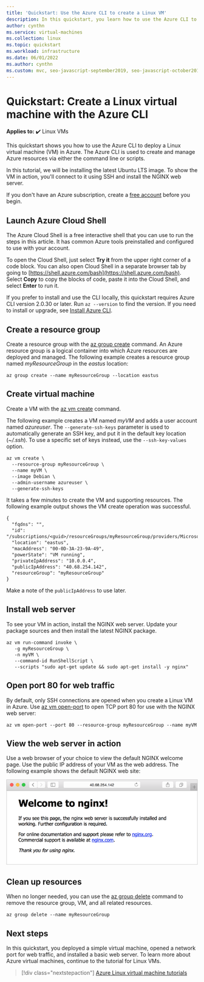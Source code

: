 ```yaml
---
title: 'Quickstart: Use the Azure CLI to create a Linux VM'
description: In this quickstart, you learn how to use the Azure CLI to create a Linux virtual machine
author: cynthn
ms.service: virtual-machines
ms.collection: linux
ms.topic: quickstart
ms.workload: infrastructure
ms.date: 06/01/2022
ms.author: cynthn
ms.custom: mvc, seo-javascript-september2019, seo-javascript-october2019, seo-python-october2019, devx-track-azurecli, mode-api
---
```


# Quickstart: Create a Linux virtual machine with the Azure CLI

**Applies to:** :heavy_check_mark: Linux VMs

This quickstart shows you how to use the Azure CLI to deploy a Linux virtual machine (VM) in Azure. The Azure CLI is used to create and manage Azure resources via either the command line or scripts.

In this tutorial, we will be installing the latest Ubuntu LTS image. To show the VM in action, you'll connect to it using SSH and install the NGINX web server.

If you don't have an Azure subscription, create a [free account](https://azure.microsoft.com/free/?WT.mc_id=A261C142F) before you begin.

## Launch Azure Cloud Shell

The Azure Cloud Shell is a free interactive shell that you can use to run the steps in this article. It has common Azure tools preinstalled and configured to use with your account. 

To open the Cloud Shell, just select **Try it** from the upper right corner of a code block. You can also open Cloud Shell in a separate browser tab by going to [https://shell.azure.com/bash](https://shell.azure.com/bash). Select **Copy** to copy the blocks of code, paste it into the Cloud Shell, and select **Enter** to run it.

If you prefer to install and use the CLI locally, this quickstart requires Azure CLI version 2.0.30 or later. Run `az --version` to find the version. If you need to install or upgrade, see [Install Azure CLI]( /cli/azure/install-azure-cli).

## Create a resource group

Create a resource group with the [az group create](/cli/azure/group) command. An Azure resource group is a logical container into which Azure resources are deployed and managed. The following example creates a resource group named *myResourceGroup* in the *eastus* location:

```azurecli-interactive
az group create --name myResourceGroup --location eastus
```

## Create virtual machine

Create a VM with the [az vm create](/cli/azure/vm) command.

The following example creates a VM named *myVM* and adds a user account named *azureuser*. The `--generate-ssh-keys` parameter is used to automatically generate an SSH key, and put it in the default key location (*~/.ssh*). To use a specific set of keys instead, use the `--ssh-key-values` option.

```azurecli-interactive
az vm create \
  --resource-group myResourceGroup \
  --name myVM \
  --image Debian \
  --admin-username azureuser \
  --generate-ssh-keys
```

It takes a few minutes to create the VM and supporting resources. The following example output shows the VM create operation was successful.

```output
{
  "fqdns": "",
  "id": "/subscriptions/<guid>/resourceGroups/myResourceGroup/providers/Microsoft.Compute/virtualMachines/myVM",
  "location": "eastus",
  "macAddress": "00-0D-3A-23-9A-49",
  "powerState": "VM running",
  "privateIpAddress": "10.0.0.4",
  "publicIpAddress": "40.68.254.142",
  "resourceGroup": "myResourceGroup"
}
```

Make a note of the `publicIpAddress` to use later.

## Install web server

To see your VM in action, install the NGINX web server. Update your package sources and then install the latest NGINX package.

```azurecli-interactive
az vm run-command invoke \
   -g myResourceGroup \
   -n myVM \
   --command-id RunShellScript \
   --scripts "sudo apt-get update && sudo apt-get install -y nginx"
```

## Open port 80 for web traffic

By default, only SSH connections are opened when you create a Linux VM in Azure. Use [az vm open-port](/cli/azure/vm) to open TCP port 80 for use with the NGINX web server:

```azurecli-interactive
az vm open-port --port 80 --resource-group myResourceGroup --name myVM
```

## View the web server in action

Use a web browser of your choice to view the default NGINX welcome page. Use the public IP address of your VM as the web address. The following example shows the default NGINX web site:

![View the NGINX welcome page](./media/quick-create-cli/view-the-nginx-welcome-page.png)

## Clean up resources

When no longer needed, you can use the [az group delete](/cli/azure/group) command to remove the resource group, VM, and all related resources. 

```azurecli-interactive
az group delete --name myResourceGroup
```

## Next steps

In this quickstart, you deployed a simple virtual machine, opened a network port for web traffic, and installed a basic web server. To learn more about Azure virtual machines, continue to the tutorial for Linux VMs.


> [!div class="nextstepaction"]
> [Azure Linux virtual machine tutorials](./tutorial-manage-vm.md)
